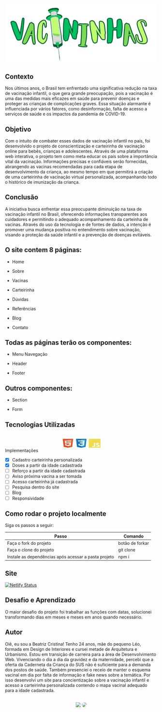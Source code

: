 <h2 align="center">
<img  src="./img/logocompleto.png" alt="Logo Projeto Vacininhas">
</h2>

<!-- <h4 align="center"> 
	🚧 EM CONSTRUÇÃO... 🚧
</h4> -->

## Contexto

Nos últimos anos, o Brasil tem enfrentado uma significativa redução na taxa de vacinação infantil, o que gera grande preocupação, pois a vacinação é uma das medidas mais eficazes em saúde para prevenir doenças e proteger as crianças de complicações graves. Essa situação alarmante é influenciada por vários fatores, como desinformação, falta de acesso a serviços de saúde e os impactos da pandemia de COVID-19.

## Objetivo

Com o intuito de combater esses dados de vacinação infantil no país, foi desenvolvido o projeto de conscientização e carteirinha de vacinação online para bebês, crianças e adolescentes. Através de uma plataforma web interativa, o projeto tem como meta educar os pais sobre a importância vital da vacinação. Informações precisas e confiáveis serão fornecidas, abrangendo as vacinas recomendadas para cada etapa de desenvolvimento da criança, ao mesmo tempo em que permitirá a criação de uma carteirinha de vacinação virtual personalizada, acompanhando todo o histórico de imunização da criança.

## Conclusão

A iniciativa busca enfrentar essa preocupante diminuição na taxa de vacinação infantil no Brasil, oferecendo informações transparentes aos cuidadores e permitindo o adequado acompanhamento da carteinha de vacinas. Através do uso da tecnologia e de fontes de dados, a intenção é promover uma mudança positiva no entendimento sobre vacinação, visando a proteção da saúde infantil e a prevenção de doenças evitáveis.

## O site contem 8 páginas:

* Home

* Sobre

* Vacinas

* Carteirinha

* Dúvidas

* Referências

* Blog

* Contato

## Todas as páginas terão os componentes:

* Menu Navegação

* Header

* Footer

## Outros componentes:

* Section

* Form

## Tecnologias Utilizadas

<div align="center"style="display: inline_block"><br> 
<img align="center" alt="Rafa-HTML" height="30" width="40" src="https://raw.githubusercontent.com/devicons/devicon/master/icons/html5/html5-original.svg">
<img align="center" alt="Rafa-CSS" height="30" width="40" src="https://raw.githubusercontent.com/devicons/devicon/master/icons/css3/css3-original.svg">
<img align="center" alt="Rafa-Js" height="30" width="40" src="https://raw.githubusercontent.com/devicons/devicon/master/icons/javascript/javascript-plain.svg">
</div

## Implementações

- [x] Cadastro carteirinha personalizada
- [x] Doses a partir da idade cadastrada
- [ ] Reforço a partir da idade cadastrada
- [ ] Aviso próxima vacina a ser tomada
- [ ] Acesso carteirinha já cadastrada
- [ ] Pesquisa dentro do site
- [ ] Blog
- [ ] Responsividade

## Como rodar o projeto localmente

Siga os passos a seguir:

<table>
  <thead>
    <th>Passo	</th>
    <th>Comando</th>
  </thead>
    <tbody>
    <tr>
      <td>Faça o fork do projeto</td>
	    <td>botão de forkar</td>
    </tr>
      <tr>
      <td>Faça o clone do projeto</td>
	    <td>git clone</td>
    </tr>
	 <tr>
      <td>Instale as dependências após acessar a pasta projeto</td>
	    <td>npm i</td>
    </tr>
</table>

## Site 

[![Netlify Status](https://api.netlify.com/api/v1/badges/0c1cb05a-f7c9-400a-9b17-a1718e963045/deploy-status)](https://app.netlify.com/sites/vacininhas/deploys)

## Desafio e Aprendizado

O maior desafio do projeto foi trabalhar as funções com datas, solucionei transformando dias em meses e meses em anos quando necessário. 

## Autor

Oiê, eu sou a Beatriz Cristina! Tenho 24 anos, mãe do pequeno Léo, formada em Design de Interiores e cursei metade de Arquitetura e Urbanismo. Estou em transição de carreira para a área de Desenvolvimento Web. 
Vivenciando o dia a dia da gravidez e da maternidade, percebi que a oferta da Caderneta da Criança do SUS não é suficiente para a demanda dos postos de saúde. Também presenciei o receio de manter o esquema vacinal em dia por falta de informação e fake news sobre a temática. 
Por isso desenvolvi um site para concientização sobre a vacinação infantil e acesso a carteirinha personalizada contendo o mapa vacinal adequado para a idade cadastrada.

<div align="center"style="display: inline_block"><br> 
<a href = "mailto:beatrizcristina.dev@gmail.com"> <img src="https://img.shields.io/badge/-Gmail-%23333?style=for-the-badge&logo=gmail&logoColor=white" target="_blank"></a>
<a href="https://www.linkedin.com/in/beatriz-c-606838134/" target="_blank"><img src="https://img.shields.io/badge/-LinkedIn-%230077B5?style=for-the-badge&logo=linkedin&logoColor=white" style="border-radius: 30px" target="_blank"></a> 
</div>


